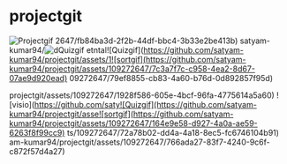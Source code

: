 # projectgit
![Projectgif](https://github.com/satyam-kumar94/projectgit/assets/109272647/d60f731f-3e78-4ff9-8e0c-2cb600c0638e)
2647/fb84ba3d-2f2b-44df-bbc4-3b33e2be413b)
satyam-kumar94/![d![Quizgif](https://github.com/satyam-kumar94/projectgit/assets/109272647/849bb0df-2e4d-46b0-896c-3c298193afbd)
etntal](https://github.com/satyam-kumar94/projectgit/assets/109272647/fe6c31b6-8347-40af-9a41-d409eec1a672)![Quizgif](https://github.com/satyam-kumar94/projectgit/assets/1![sortgif](https://github.com/satyam-kumar94/projectgit/assets/109272647/7c3a7f7c-c958-4ea2-8d67-07ae9d920ead)
09272647/79ef8855-cb83-4a60-b76d-0d892857f95d)

projectgit/assets/109272647/1928f586-605e-4bcf-96fa-4775614a5a60)
![visio](https://github.com/saty![Quizgif](https://github.com/satyam-kumar94/projectgit/asse![sortgif](https://github.com/satyam-kumar94/projectgit/assets/109272647/164e9e58-d927-4a0a-ae59-6263f8f99cc9)
ts/109272647/72a78b02-dd4a-4a18-8ec5-fc6746104b91)
am-kumar94/projectgit/assets/109272647/766ada27-83f7-4240-9c6f-c872f57d4a27)
